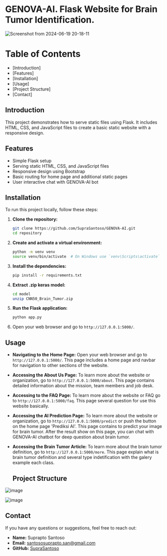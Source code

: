 # GENOVA-AI. Flask Website for Brain Tumor Identification.

![Screenshot from 2024-06-19 20-18-11](https://github.com/SupraSantoso/GENOVA-AI/assets/160683548/5a6661bc-d7ea-4369-8c17-85ce8bb3f2c1)

# Table of Contents

- [Introduction]
- [Features]
- [Installation]
- [Usage]
- [Project Structure]
- [Contact]

## Introduction

This project demonstrates how to serve static files using Flask. It includes HTML, CSS, and JavaScript files to create a basic static website with a responsive design.

## Features

- Simple Flask setup
- Serving static HTML, CSS, and JavaScript files
- Responsive design using Bootstrap
- Basic routing for home page and additional static pages
- User interactive chat with GENOVA-AI bot

## Installation

To run this project locally, follow these steps:

1. **Clone the repository:**
    ```bash
    git clone https://github.com/SupraSantoso/GENOVA-AI.git
    cd repository
    ```

2. **Create and activate a virtual environment:**
    ```bash
    python -m venv venv
    source venv/bin/activate  # On Windows use `venv\Scripts\activate`
    ```

3. **Install the dependencies:**
    ```bash
    pip install -r requirements.txt
    ```
3. **Extract .zip keras model:**
    ```bash
    cd model
    unzip CNN50_Brain_Tumor.zip
    ```
    
5. **Run the Flask application:**
    ```bash
    python app.py
    ```

5. Open your web browser and go to `http://127.0.0.1:5000/`.

## Usage

- **Navigating to the Home Page:**
  Open your web browser and go to `http://127.0.0.1:5000/`. This page includes a home page and navbar for navigation to other sections of the website.

- **Accessing the About Us Page:**
  To learn more about the website or organization, go to `http://127.0.0.1:5000/about`. This page contains detailed information about the mission, team members and job desk.

- **Accessing to the FAQ Page:**
  To learn more about the website or FAQ go to `http://127.0.0.1:5000/faq`. This page several question for use this website basically.

- **Accessing the AI Prediction Page:**
  To learn more about the website or organization, go to `http://127.0.0.1:5000/predict` or push the button on the home page 'Prediksi AI'. This page contains to predict your image for brain tumor. After the result show on this page, you can chat with GENOVA-AI chatbot for deep question about brain tumor.

- **Accessing the Brain Tumor Article:**
  To learn more about the brain tumor definition, go to `http://127.0.0.1:5000/more`. This page explain what is brain tumor definition and several type indetification with the galery example each class.

  ## Project Structure
![image](https://github.com/SupraSantoso/GENOVA-AI/assets/160683548/b4b24bd8-588a-4ac6-920d-0ba03027575e)

![image](https://github.com/SupraSantoso/GENOVA-AI/assets/160683548/a7b25b73-34bf-4e7b-adaf-9fc3315d10ca)

 ## Contact

If you have any questions or suggestions, feel free to reach out:

- **Name:** Suprapto Santoso
- **Email:** santososuprapto.san@gmail.com
- **GitHub:** [SupraSantoso](https://github.com/SupraSantoso)
